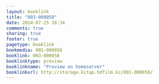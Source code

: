 ```yaml
---
layout: booklink
title: "003-000058"
date: 2014-07-25 16:34
comments: true
sharing: true
footer: true
pagetype: booklink 
bookmedia: 001-000058
booklink: 003-000058
booklinktype: preview
booklinkname: "Preview on homeserver"
booklinkurl: http://storage.kitap.hdfilm.kz/001-000058/
---
```

